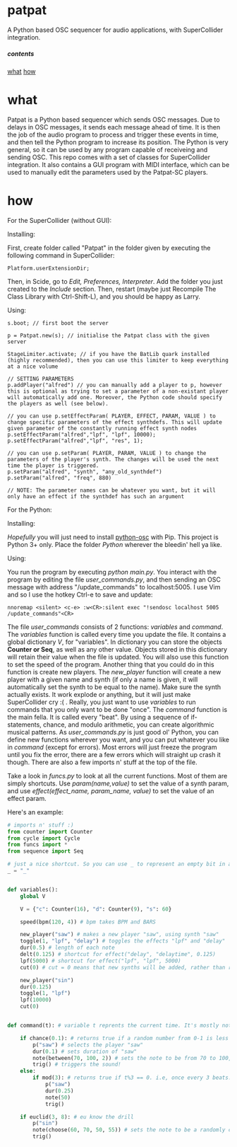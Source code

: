 # patpat
A Python based OSC sequencer for audio applications, with SuperCollider integration.

##### contents
[what](#what)
[how](#how)

# what
Patpat is a Python based sequencer which sends OSC messages. Due to delays in OSC messages, it sends each message ahead of time. It is then the job of the audio program to process and trigger these events in time, and then tell the Python program to increase its position. The Python is very general, so it can be used by any program capable of receiveing and sending OSC. 
This repo comes with a set of classes for SuperCollider integration. It also contains a GUI program with MIDI interface, which can be used to manually edit the parameters used by the Patpat-SC players.

# how
For the SuperCollider (without GUI):

Installing: 

First, create folder called "Patpat" in the folder given by executing the following command in SuperCollider:
```supercollider
Platform.userExtensionDir;
```
Then, in Scide, go to *Edit, Preferences, Interpreter*. Add the folder you just created to the *Include* section. Then, restart (maybe just Recompile The Class Library with Ctrl-Shift-L), and you should be happy as Larry.

Using:

```supercollider
s.boot; // first boot the server

p = Patpat.new(s); // initialise the Patpat class with the given server

StageLimiter.activate; // if you have the BatLib quark installed (highly recommended), then you can use this limiter to keep everything at a nice volume

// SETTING PARAMETERS
p.addPlayer("alfred") // you can manually add a player to p, however this is optional as trying to set a parameter of a non-existant player will automatically add one. Moreover, the Python code should specify the players as well (see below).

// you can use p.setEffectParam( PLAYER, EFFECT, PARAM, VALUE ) to change specific parameters of the effect synthdefs. This will update given parameter of the constantly running effect synth nodes
p.setEffectParam("alfred","lpf", "lpf", 10000);
p.setEffectParam("alfred","lpf", "res", 1);

// you can use p.setParam( PLAYER, PARAM, VALUE ) to change the parameters of the player's synth. The changes will be used the next time the player is triggered.
p.setParam("alfred", "synth", "any_old_synthdef")
p.setParam("alfred", "freq", 880)

// NOTE: The parameter names can be whatever you want, but it will only have an effect if the synthdef has such an argument
```



For the Python:

Installing:

*Hopefully* you will just need to install [python-osc](https://pypi.org/project/python-osc/) with Pip. This project is Python 3+ only. Place the folder *Python* wherever the bleedin' hell ya like.

Using:

You run the program by executing *python main.py*.
You interact with the program by editing the file *user_commands.py*, and then sending an OSC message with address "/update_commands" to localhost:5005. I use Vim and so I use the hotkey Ctrl-e to save and update:
```vim
nnoremap <silent> <c-e> :w<CR>:silent exec "!sendosc localhost 5005 /update_commands"<CR>
```
The file *user_commands* consists of 2 functions: *variables* and *command*. 
The *variables* function is called every time you update the file. It contains a global dictionary *V*, for "variables". In dictionary you can store the objects **Counter or Seq**, as well as any other value. Objects stored in this dictionary will retain their value when the file is updated. You will also use this function to set the speed of the program. Another thing that you could do in this function is create new players. The *new_player* function will create a new player with a given name and synth (if only a name is given, it will automatically set the synth to be equal to the name). Make sure the synth actually exists. It work explode or anything, but it will just make SuperCollider cry :( . Really, you just want to use *variables* to run commands that you only want to be done "once".
The *command* function is the main fella. It is called every "beat". By using a sequence of if-statements, chance, and modulo arithmetic, you can create algorithmic musical patterns. As *user_commands.py* is just good ol' Python, you can define new functions wherever you want, and you can put whatever you like in *command* (except for errors). Most errors will just freeze the program until you fix the error, there are a few errors which will straight up crash it though.
There are also a few imports n' stuff at the top of the file.

Take a look in *funcs.py* to look at all the current functions. Most of them are simply shortcuts. Use *param(name,value)* to set the value of a synth param, and use *effect(effect_name, param_name, value)* to set the value of an effect param.

Here's an example:
```python
# imports n' stuff :)
from counter import Counter
from cycle import Cycle
from funcs import *
from sequence import Seq

# just a nice shortcut. So you can use _ to represent an empty bit in a Seq
_ = "_"


def variables():
    global V

    V = {"c": Counter(16), "d": Counter(9), "s": 60}

    speed(bpm(120, 4)) # bpm takes BPM and BARS

    new_player("saw") # makes a new player "saw", using synth "saw"
    toggle(1, "lpf", "delay") # toggles the effects "lpf" and "delay"
    dur(0.5) # length of each note
    delt(0.125) # shortcut for effect("delay", "delaytime", 0.125)
    lpf(5000) # shortcut for effect("lpf", "lpf", 5000)
    cut(0) # cut = 0 means that new synths will be added, rather than replacing the current (i.e, multiple notes at once)

    new_player("sin")
    dur(0.125)
    toggle(1, "lpf")
    lpf(10000)
    cut(0)


def command(t): # variable t reprents the current time. It's mostly not used for anything, because all of the functions directly reference the main time variable

    if chance(0.1): # returns true if a random number from 0-1 is less than 0.1
        p("saw") # selects the player "saw"
        dur(0.1) # sets duration of "saw"
        note(between(70, 100, 2)) # sets the note to be from 70 to 100, in intervals of 2
        trig() # triggers the sound!
    else:
        if mod(3): # returns true if t%3 == 0. i.e, once every 3 beats.
            p("saw")
            dur(0.25)
            note(50)
            trig()

    if euclid(3, 8): # eu know the drill
        p("sin")
        note(choose(60, 70, 50, 55)) # sets the note to be a randomly chosen element of [60,70,50,55]
        trig()
```
